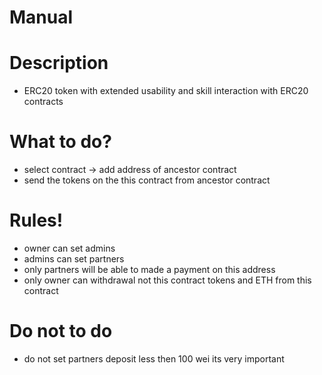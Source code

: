 # Manual

# Description

+ ERC20 token with extended usability and skill interaction with ERC20 contracts

# What to do?

+ select contract <ContractERC201> -> add address of ancestor contract
+ send the tokens on the this contract from ancestor contract

# Rules!

+ owner can set admins
+ admins can set partners
+ only partners will be able to made a payment on this address
+ only owner can withdrawal not this contract tokens and ETH from this contract

# Do not to do

+ do not set partners deposit less then 100 wei its very important
